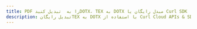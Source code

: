 ---title: PDF را به  تبدیل کنیدDOTX، TEX به DOTX مبدل رایگان یا Curl SDKdescription: تبدیل رایگانTEX به DOTX با استفاده از Curl Cloud APIs & SDK همچنین اسناد PDF را در Cloud ایجاد، ویرایش و رندر کنید.---